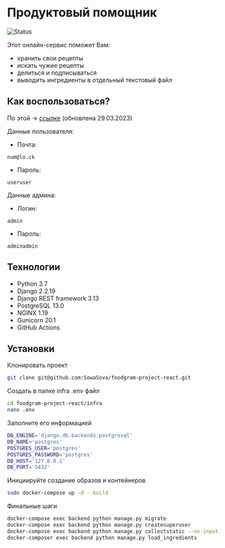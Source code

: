 

# Продуктовый помощник

![Status](https://github.com/SowaSova/foodgram-project-react/actions/workflows/main.yml/badge.svg)

Этот онлайн-сервис поможет Вам:

- хранить свои рецепты
- искать чужие рецепты
- делиться и подписываться
- выводить ингредиенты в отдельный текстовый файл

## Как воспользоваться?

По этой -> [ссылке](...) (обновлена 29.03.2023)

Данные пользователя:

* Почта: 
```
num@lo.ck
```
* Пароль: 
```
useruser
```
Данные админа:

* Логин: 
```
admin
```
* Пароль: 
```
adminadmin
```
## Технологии

- Python 3.7
- Django 2.2.19
- Django REST framework 3.13
- PostgreSQL 13.0
- NGINX 1.19
- Gunicorn 20.1
- GitHub Actions


## Установки

Клонировать проект
```sh
git clone git@github.com:SowaSova/foodgram-project-react.git
```

Создать в папке infra .env файл
```sh
cd foodgram-project-react/infra
nano .env
```

Заполните его информацией
```sh
DB_ENGINE='django.db.backends.postgresql'
DB_NAME='postgres'
POSTGRES_USER='postgres'
POSTGRES_PASSWORD='postgres'
DB_HOST='127.0.0.1'
DB_PORT='5432'
```

Инициируйте создание образов и контейнеров
```sh
sudo docker-compose up -d --build
```

Финальные шаги
```sh
docker-compose exec backend python manage.py migrate
docker-compose exec backend python manage.py createsuperuser
docker-compose exec backend python manage.py collectstatic --no-input
docker-composer exec backend python manage.py load_ingredients
```

